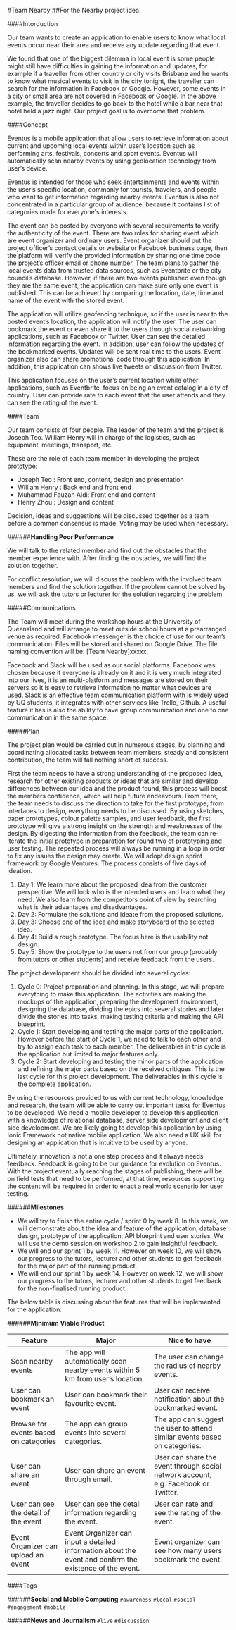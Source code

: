 #Team Nearby
##For the Nearby project idea.

####Intorduction

Our team wants to create an application to enable users to know what local events occur near their area and receive any update regarding that event. 

We found that one of the biggest dilemma in local event is some people might still have difficulties in gaining the information and updates, for example if a traveller from other country or city visits Brisbane and he wants to know what musical events to visit in the city tonight, the traveller can search for the information in Facebook or Google. However, some events in a city or small area are not covered in Facebook or Google. In the above example, the traveller decides to go back to the hotel while a bar near that hotel held a jazz night. Our project goal is to overcome that problem.


####Concept

Eventus is a mobile application that allow users to retrieve information about current and upcoming local events within user’s location such as performing arts, festivals, concerts and sport events. Eventus will automatically scan nearby events by using geolocation technology from user’s device. 

Eventus is intended for those who seek entertainments and events within the user’s specific location, commonly for tourists, travelers, and people who want to get information regarding nearby events. Eventus is also not concentrated in a particular group of audience, because it contains list of categories made for everyone's interests.

The event can be posted by everyone with several requirements to verify the authenticity of the event. There are two roles for sharing event which are event organizer and ordinary users. Event organizer should put the project officer’s contact details or website or Facebook business page, then the platform will verify the provided information by sharing one time code the project’s officer email or phone number. The team plans to gather the local events data from trusted data sources, such as Eventbrite or the city council’s database. However, if there are two events published even though they are the same event, the application can make sure only one event is published. This can be achieved by comparing the location, date, time and name of the event with the stored event.

The application will utilize geofencing technique, so if the user is near to the posted event’s location, the application will notify the user. The user can bookmark the event or even share it to the users through social networking applications, such as Facebook or Twitter. User can see the detailed information regarding the event. In addition, user can follow the updates of the bookmarked events. Updates will be sent real time to the users. Event organizer also can share promotional code through this application. In addition, this application can shows live tweets or discussion from Twitter.

This application focuses on the user’s current location while other applications, such as Eventbrite, focus on being an event catalog in a city of country. User can provide rate to each event that the user attends and they can see the rating of the event.

####Team

Our team consists of four people. The leader of the team and the project is Joseph Teo. William Henry will in charge of the logistics, such as equipment, meetings, transport, etc. 

These are the role of each team member in developing the project prototype:
  * Joseph Teo			    : Front end, content, design and presentation
  * William Henry       : Back end and front end
  * Muhammad Fauzan Aidi: Front end and content
  * Henry Zhou          : Design and content

Decision, ideas and suggestions will be discussed together as a team before a common consensus is made. Voting may be used when necessary. 

######**Handling Poor Performance**

We will talk to the related member and find out the obstacles that the member experience with. After finding the obstacles, we will find the solution together. 

For conflict resolution, we will discuss the problem with the involved team members and find the solution together. If the problem cannot be solved by us, we will ask the tutors or lecturer for the solution regarding the problem.

#####Communications

The Team will meet during the workshop hours at the University of Queensland and will arrange to meet outside school hours at a prearranged venue as required. Facebook messenger is the choice of use for our team’s communication. Files will be stored and shared on Google Drive. The file naming convention will be: [Team Nearby]xxxxx.

Facebook and Slack will be used as our social platforms. Facebook was chosen because it everyone is already on it and it is very much integrated into our lives, it is an multi-platform and messages are stored on their servers so it is easy to retrieve information no matter what devices are used. Slack is an effective team communication platform with is widely used by UQ students, it integrates with other services like Trello, Github. A useful feature it has is also the ability to have group communication and one to one communication in the same space.  

#####Plan

The project plan would be carried out in numerous stages, by planning and coordinating allocated tasks between team members, steady and consistent contribution, the team will fall nothing short of success.

First the team needs to have a strong understanding of the proposed idea, research for other existing products or ideas that are similar and develop differences between our idea and the product found, this process will boost the members confidence, which will help future endeavours. From there, the team needs to discuss the direction to take for the first prototype; from interfaces to design, everything needs to be discussed. By using sketches, paper prototypes, colour palette samples, and user feedback, the first prototype will give a strong insight on the strength and weaknesses of the design. By digesting the information from the feedback, the team can re-iterate the initial prototype in preparation for round two of prototyping and user testing. The repeated process will always be running in a loop in order to fix any issues the design may create. We will adopt design sprint framework by Google Ventures. The process consists of five days of ideation.

1. Day 1: We learn more about the proposed idea from the customer perspective. We will look who is the intended users and learn what they need. We also learn from the competitors point of view by searching what is their advantages and disadvantages.
2. Day 2: Formulate the solutions and ideate from the proposed solutions.
3. Day 3: Choose one of the idea and make storyboard of the selected idea.
4. Day 4: Build a rough prototype. The focus here is the usability not design.
5. Day 5: Show the prototype to the users not from our group (probably from tutors or other students) and receive feedback from the users.

The project development should be divided into several cycles:

1. Cycle 0: Project preparation and planning. In this stage, we will prepare everything to make this application. The activities are making the mockups of the application, preparing the development environment, designing the database, dividing the epics into several stories and later divide the stories into tasks, making testing criteria and making the API blueprint.
2. Cycle 1: Start developing and testing the major parts of the application. However before the start of Cycle 1, we need to talk to each other and try to assign each task to each member. The deliverables in this cycle is the application but limited to major features only.
3. Cycle 2: Start developing and testing the minor parts of the application and refining the major parts based on the received critiques. This is the last cycle for this project development. The deliverables in this cycle is the complete application.

By using the resources provided to us with current technology, knowledge and research, the team will be able to carry out important tasks for Eventus to be developed. We need a mobile developer to develop this application with a knowledge of relational database, server side development and client side development. We are likely going to develop this application by using Ionic Framework not native mobile application. We also need a UX skill for designing an application that is intuitive to be used by anyone. 

Ultimately, innovation is not a one step process and it always needs feedback. Feedback is going to be our guidance for evolution on Eventus. With the project eventually reaching the stages of publishing, there will be on field tests that need to be performed, at that time, resources supporting the content will be required in order to enact a real world scenario for user testing.

######**Milestones**

* We will try to finish the entire cycle / sprint 0 by week 8. In this week, we will demonstrate about the idea and feature of the application, database design, prototype of the application, API blueprint and user stories. We will use the demo session on workshop 2 to gain insightful feedback.
* We will end our sprint 1 by week 11. However on week 10, we will show our progress to the tutors, lecturer and other students to get feedback for the major part of the running product.
* We will end our sprint 1 by week 14. However on week 12, we will show our progress to the tutors, lecturer and other students to get feedback for the non-finalised running product.

The below table is discussing about the features that will be implemented for the application:

######**Minimum Viable Product**


Feature | Major | Nice to have
--------|-------|-------------
Scan nearby events | The app will automatically scan nearby events within 5 km from user’s location. | The user can change the radius of nearby events.
User can bookmark an event | User can bookmark their favourite event. | User can receive notification about the bookmarked event.
Browse for events based on categories | The app can group events into several categories. | The app can suggest the user to attend similar events based on categories.
User can share an event | User can share an event through email. | User can share the event through social network account, e.g. Facebook or Twitter.
User can see the detail of the event | User can see the detail information regarding the event. | User can rate and see the rating of the event.
Event Organizer can upload an event | Event Organizer can input a detailed information about the event and confirm the existence of the event. | Event organizer can see how many users bookmark the event.

####Tags

######**Social and Mobile Computing**
`#awareness`
`#local`
`#social`
`#engagement`
`#mobile`

######**News and Journalism**
`#live`
`#discussion`














